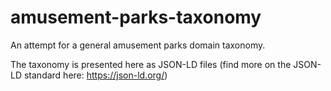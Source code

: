 # amusement-parks-taxonomy
An attempt for a general amusement parks domain taxonomy.

The taxonomy is presented here as JSON-LD files (find more on the JSON-LD standard here: https://json-ld.org/)

